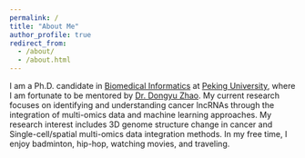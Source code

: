 ```yaml
---
permalink: /
title: "About Me"
author_profile: true
redirect_from: 
  - /about/
  - /about.html
---
```


I am a Ph.D. candidate in [Biomedical Informatics](https://biomedinfo.bjmu.edu.cn/) at [Peking University](https://www.pku.edu.cn/), where I am fortunate to be mentored by [Dr. Dongyu Zhao](https://www.labxing.com/med.bio_zhao). My current research focuses on identifying and understanding cancer lncRNAs through the integration of multi-omics data and machine learning approaches. My research interest includes 3D genome structure change in cancer and Single-cell/spatial multi-omics data integration methods. 
In my free time, I enjoy badminton, hip-hop, watching movies, and traveling.

